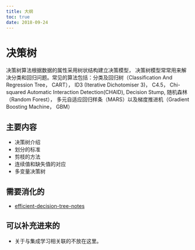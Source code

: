 ```yaml
---
title: 大纲
toc: true
date: 2018-09-24
---
```

# 决策树

决策树算法根据数据的属性采用树状结构建立决策模型， 决策树模型常常用来解决分类和回归问题。常见的算法包括：分类及回归树（Classification And Regression Tree， CART）， ID3 (Iterative Dichotomiser 3)， C4.5， Chi-squared Automatic Interaction Detection(CHAID), Decision Stump, 随机森林（Random Forest）， 多元自适应回归样条（MARS）以及梯度推进机（Gradient Boosting Machine， GBM）



## 主要内容

- 决策树介绍
- 划分的标准
- 剪枝的方法
- 连续值和缺失值的对应
- 多变量决策树


## 需要消化的

- [efficient-decision-tree-notes](https://github.com/wepe/efficient-decision-tree-notes)

## 可以补充进来的

- 关于与集成学习相关联的不放在这里。
